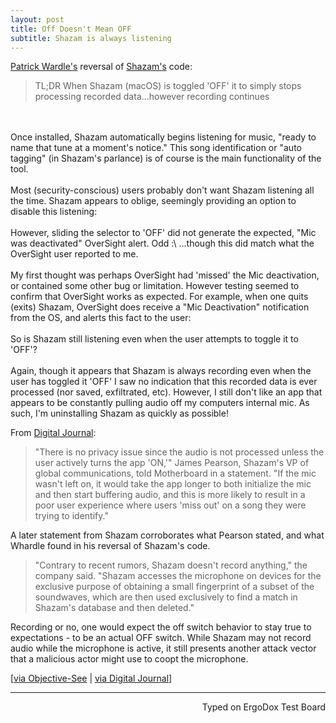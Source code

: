 ```yaml
---
layout: post
title: Off Doesn't Mean OFF
subtitle: Shazam is always listening
---
```


[Patrick Wardle's](https://objective-see.com/blog/blog_0x13.html) reversal of [Shazam's](https://itunes.apple.com/us/app/shazam/id897118787?mt=12) code:

> TL;DR When Shazam (macOS) is toggled 'OFF' it to simply stops processing recorded data...however recording continues
<br>
<br>
Once installed, Shazam automatically begins listening for music, "ready to name that tune at a moment's notice." This song identification or "auto tagging" (in Shazam's parlance) is of course is the main functionality of the tool.
<br>
<br>
Most (security-conscious) users probably don't want Shazam listening all the time. Shazam appears to oblige, seemingly providing an option to disable this listening:
<br>
<br>
However, sliding the selector to 'OFF' did not generate the expected, "Mic was deactivated" OverSight alert. Odd :\ ...though this did match what the OverSight user reported to me.
<br>
<br>
My first thought was perhaps OverSight had 'missed' the Mic deactivation, or contained some other bug or limitation. However testing seemed to confirm that OverSight works as expected. For example, when one quits (exits) Shazam, OverSight does receive a "Mic Deactivation" notification from the OS, and alerts this fact to the user:
<br>
<br>
So is Shazam still listening even when the user attempts to toggle it to 'OFF'?
<br>
<br>
Again, though it appears that Shazam is always recording even when the user has toggled it 'OFF' I saw no indication that this recorded data is ever processed (nor saved, exfiltrated, etc). However, I still don't like an app that appears to be constantly pulling audio off my computers internal mic. As such, I'm uninstalling Shazam as quickly as possible!

From [Digital Journal](http://www.digitaljournal.com/tech-and-science/technology/shazam-forced-to-backtrack-over-always-on-mac-mic-concerns/article/479638):

>"There is no privacy issue since the audio is not processed unless the user actively turns the app 'ON,'" James Pearson, Shazam's VP of global communications, told Motherboard in a statement. "If the mic wasn't left on, it would take the app longer to both initialize the mic and then start buffering audio, and this is more likely to result in a poor user experience where users 'miss out' on a song they were trying to identify."

A later statement from Shazam corroborates what Pearson stated, and what Whardle found in his reversal of Shazam's code.

> "Contrary to recent rumors, Shazam doesn't record anything," the company said. "Shazam accesses the microphone on devices for the exclusive purpose of obtaining a small fingerprint of a subset of the soundwaves, which are then used exclusively to find a match in Shazam's database and then deleted."

Recording or no, one would expect the off switch behavior to stay true to expectations - to be an actual OFF switch. While Shazam may not record audio while the microphone is active, it still presents another attack vector that a malicious actor might use to coopt the microphone.

[[via Objective-See](https://objective-see.com/blog/blog_0x13.html) | [via Digital Journal](http://www.digitaljournal.com/tech-and-science/technology/shazam-forced-to-backtrack-over-always-on-mac-mic-concerns/article/479638M)]

---
<p align="right">Typed on ErgoDox Test Board</p>
